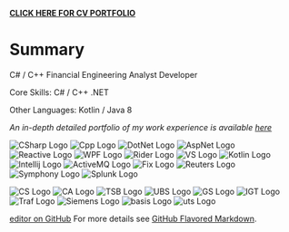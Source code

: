 **[CLICK HERE FOR CV PORTFOLIO](https://bleunguts.github.io/bleunguts/portfolio)** 
# Summary

C# / C++ Financial Engineering Analyst Developer 

Core Skills: C# / C++ .NET

Other Languages: Kotlin / Java 8

*An in-depth detailed portfolio of my work experience is available* *[here](https://bleunguts.github.io/bleunguts/portfolio)*

![CSharp Logo](https://bleunguts.github.io/bleunguts/images/tech/CSharp.PNG)
![Cpp Logo](https://bleunguts.github.io/bleunguts/images/tech/CppLogo.PNG)
![DotNet Logo](https://bleunguts.github.io/bleunguts/images/tech/DotNetCoreLogo.PNG)
![AspNet Logo](https://bleunguts.github.io/bleunguts/images/tech/AspNetLogo.PNG)
![Reactive Logo](https://bleunguts.github.io/bleunguts/images/tech/ReactiveLogo.PNG)
![WPF Logo](https://bleunguts.github.io/bleunguts/images/tech/WPFLogo.PNG)
![Rider Logo](https://bleunguts.github.io/bleunguts/images/tech/RiderLogo.PNG)
![VS Logo](https://bleunguts.github.io/bleunguts/images/tech/VsLogo.PNG)
![Kotlin Logo](https://bleunguts.github.io/bleunguts/images/tech/kotlinlogo.PNG)
![Intellij Logo](https://bleunguts.github.io/bleunguts/images/tech/IntellijLogo.PNG)
![ActiveMQ Logo](https://bleunguts.github.io/bleunguts/images/tech/ActiveMQLogo.PNG)
![Fix Logo](https://bleunguts.github.io/bleunguts/images/tech/FixLogo.PNG)
![Reuters Logo](https://bleunguts.github.io/bleunguts/images/tech/ReutersLogo.PNG)
![Symphony Logo](https://bleunguts.github.io/bleunguts/images/tech/SymphonyLogo.PNG)
![Splunk Logo](https://bleunguts.github.io/bleunguts/images/tech/splunklogo.PNG)

![CS Logo](https://bleunguts.github.io/bleunguts/images/CSlogo.PNG) 
![CA Logo](https://bleunguts.github.io/bleunguts/images/CreditAgricolelogo.PNG)
![TSB Logo](https://bleunguts.github.io/bleunguts/images/lloydslogo.PNG)
![UBS Logo](https://bleunguts.github.io/bleunguts/images/UBSlogo.PNG)
![GS Logo](https://bleunguts.github.io/bleunguts/images/GSlogo.PNG)
![IGT Logo](https://bleunguts.github.io/bleunguts/images/IGTLogo.PNG)
![Traf Logo](https://bleunguts.github.io/bleunguts/images/trafiguralogo.PNG)
![Siemens Logo](https://bleunguts.github.io/bleunguts/images/siemens-logo-4.png)
![basis Logo](https://bleunguts.github.io/bleunguts/images/BasisDesignLogo.PNG)
![uts Logo](https://bleunguts.github.io/bleunguts/images/UTSLogo.PNG)

[editor on GitHub](https://github.com/bleunguts/bleunguts/edit/gh-pages/index.md)
For more details see [GitHub Flavored Markdown](https://guides.github.com/features/mastering-markdown/).
